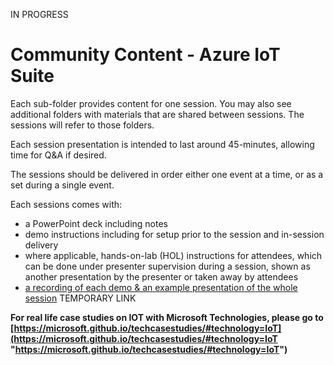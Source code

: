 IN PROGRESS

# Community Content - Azure IoT Suite #

Each sub-folder provides content for one session.  You may also see additional folders with materials that are shared between sessions.  The sessions will refer to those folders.

Each session presentation is intended to last around 45-minutes, allowing time for Q&A if desired.

The sessions should be delivered in order either one event at a time, or as a set during a single event.

Each sessions comes with:
- a PowerPoint deck including notes
- demo instructions including for setup prior to the session and in-session delivery
- where applicable, hands-on-lab (HOL) instructions for attendees, which can be done under presenter supervision during a session, shown as another presentation by the presenter or taken away by attendees
- [a recording of each demo & an example presentation of the whole session](https://1drv.ms/f/s!At9l5k2NXNnEq70BijNyD6EJ1O6pdQ)
TEMPORARY LINK

**For real life case studies on IOT with Microsoft Technologies, please go to [https://microsoft.github.io/techcasestudies/#technology=IoT](https://microsoft.github.io/techcasestudies/#technology=IoT "https://microsoft.github.io/techcasestudies/#technology=IoT")**






